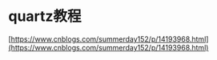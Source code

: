 # quartz教程

[https://www.cnblogs.com/summerday152/p/14193968.html](https://www.cnblogs.com/summerday152/p/14193968.html)

